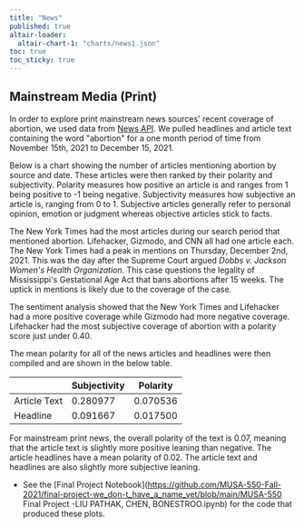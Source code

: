 ```yaml
---
title: "News"
published: true
altair-loader:
  altair-chart-1: "charts/news1.json"
toc: true
toc_sticky: true
---
```

## Mainstream Media (Print)
In order to explore print mainstream news sources' recent coverage of abortion, we used data from [News API](https://newsapi.org/). We pulled headlines and article text containing the word "abortion" for a one month period of time from November 15th, 2021 to December 15, 2021.

Below is a chart showing the number of articles mentioning abortion by source and date. These articles were then ranked by their polarity and subjectivity. Polarity measures how positive an article is and ranges from 1 being positive to -1 being negative. Subjectivity measures how subjective an article is, ranging from 0 to 1. Subjective articles generally refer to personal opinion, emotion or judgment whereas objective articles stick to facts. 

<div id="altair-chart-1"></div>

The New York Times had the most articles during our search period that mentioned abortion. Lifehacker, Gizmodo, and CNN all had one article each. The New York Times had a peak in mentions on Thursday, December 2nd, 2021. This was the day after the Supreme Court argued *Dobbs v. Jackson Women's Health Organization.* This case questions the legality of Mississippi's Gestational Age Act that bans abortions after 15 weeks. The uptick in mentions is likely due to the coverage of the case. 

The sentiment analysis showed that the New York Times and Lifehacker had a more positive coverage while Gizmodo had more negative coverage. Lifehacker had the most subjective coverage of abortion with a polarity score just under 0.40.

The mean polarity for all of the news articles and headlines were then compiled and are shown in the below table. 

||Subjectivity|Polarity|
|---|---|---|
|Article Text |0.280977|0.070536|
|Headline |0.091667|0.017500|

For mainstream print news, the overall polarity of the text is 0.07, meaning that the article text is slightly more positive leaning than negative. The article headlines have a mean polarity of 0.02. The article text and headlines are also slightly more subjective leaning. 

- See the [Final Project Notebook](https://github.com/MUSA-550-Fall-2021/final-project-we_don-t_have_a_name_yet/blob/main/MUSA-550 Final Project -LIU PATHAK, CHEN, BONESTROO.ipynb) for the code that produced these plots.
